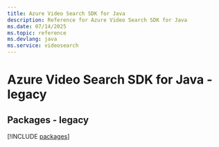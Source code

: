 ```yaml
---
title: Azure Video Search SDK for Java
description: Reference for Azure Video Search SDK for Java
ms.date: 07/14/2025
ms.topic: reference
ms.devlang: java
ms.service: videosearch
---
```

# Azure Video Search SDK for Java - legacy
## Packages - legacy
[!INCLUDE [packages](video-search-index.md)]
